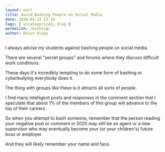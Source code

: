 ```yaml
--- 
layout: post 
title: Avoid Bashing People on Social Media		
date: 2020-05-23 13:10
Tags: [ uncategorized, blog ]
permalink: /bashing/ 
author: Kevin Olega 
--- 
```

I always advise my students against bashing people on social media.

There are several "secret groups" and forums where they discuss difficult work conditions.

These days it's incredibly tempting to do some form of bashing or cyberbullying everybody does it.

The thing with groups like these is it attracts all sorts of people.

I find many intelligent posts and responses in the comment section that I speculate that about 1% of the members of this group will advance to the top of their careers.

So when you attempt to bash someone, remember that the person reading your negative post or comment in 2020 may still be an agent or a new supervisor who may eventually become your (or your children's) future boss or employer.

And they will likely remember your name and face.